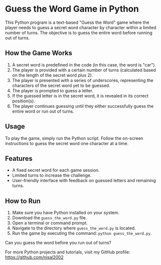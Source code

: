# Guess the Word Game in Python

This Python program is a text-based "Guess the Word" game where the player needs to guess a secret word character by character within a limited number of turns. The objective is to guess the entire word before running out of turns.

## How the Game Works

1. A secret word is predefined in the code (in this case, the word is "car").
2. The player is provided with a certain number of turns (calculated based on the length of the secret word plus 2).
3. The player is presented with a series of underscores, representing the characters of the secret word yet to be guessed.
4. The player is prompted to guess a letter.
5. If the guessed letter is in the secret word, it is revealed in its correct position(s).
6. The player continues guessing until they either successfully guess the entire word or run out of turns.

## Usage

To play the game, simply run the Python script. Follow the on-screen instructions to guess the secret word one character at a time.

## Features

- A fixed secret word for each game session.
- Limited turns to increase the challenge.
- User-friendly interface with feedback on guessed letters and remaining turns.

## How to Run

1. Make sure you have Python installed on your system.
2. Download the `guess_the_word.py` file.
3. Open a terminal or command prompt.
4. Navigate to the directory where `guess_the_word.py` is located.
5. Run the game by executing the command: `python guess_the_word.py`.

Can you guess the word before you run out of turns?

For more Python projects and tutorials, visit my GitHub profile: https://github.com/nisal2002
